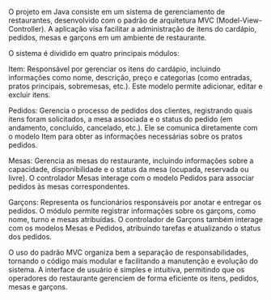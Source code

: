 O projeto em Java consiste em um sistema de gerenciamento de restaurantes, desenvolvido com o padrão de arquitetura MVC (Model-View-Controller). A aplicação visa facilitar a administração de itens do cardápio, pedidos, mesas e garçons em um ambiente de restaurante.

O sistema é dividido em quatro principais módulos:

Item: Responsável por gerenciar os itens do cardápio, incluindo informações como nome, descrição, preço e categorias (como entradas, pratos principais, sobremesas, etc.). Este modelo permite adicionar, editar e excluir itens.

Pedidos: Gerencia o processo de pedidos dos clientes, registrando quais itens foram solicitados, a mesa associada e o status do pedido (em andamento, concluído, cancelado, etc.). Ele se comunica diretamente com o modelo Item para obter as informações necessárias sobre os pratos pedidos.

Mesas: Gerencia as mesas do restaurante, incluindo informações sobre a capacidade, disponibilidade e o status da mesa (ocupada, reservada ou livre). O controlador Mesas interage com o modelo Pedidos para associar pedidos às mesas correspondentes.

Garçons: Representa os funcionários responsáveis por anotar e entregar os pedidos. O módulo permite registrar informações sobre os garçons, como nome, turno e mesas atribuídas. O controlador de Garçons também interage com os modelos Mesas e Pedidos, atribuindo tarefas e atualizando o status dos pedidos.

O uso do padrão MVC organiza bem a separação de responsabilidades, tornando o código mais modular e facilitando a manutenção e evolução do sistema. A interface de usuário é simples e intuitiva, permitindo que os operadores do restaurante gerenciem de forma eficiente os itens, pedidos, mesas e garçons.
